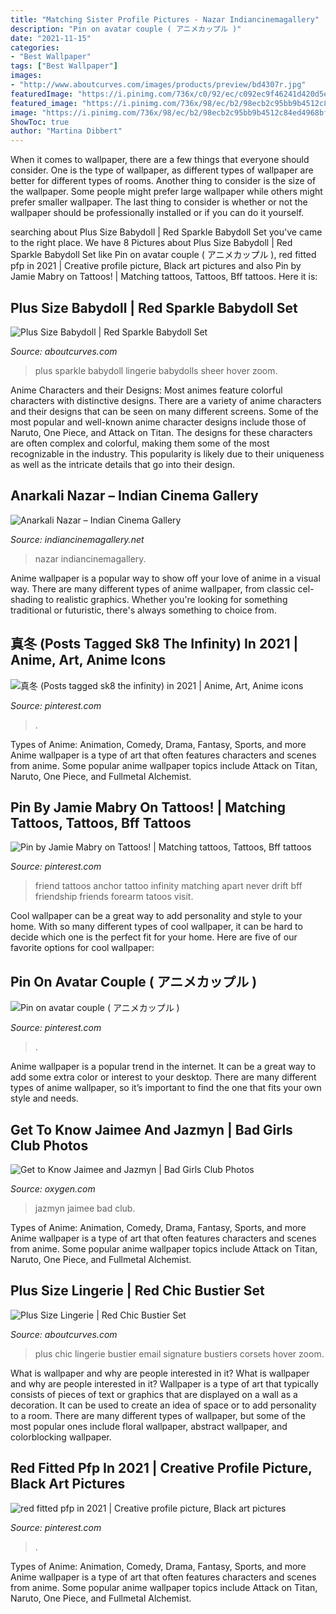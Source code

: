```yaml
---
title: "Matching Sister Profile Pictures - Nazar Indiancinemagallery"
description: "Pin on avatar couple ( アニメカップル )"
date: "2021-11-15"
categories:
- "Best Wallpaper"
tags: ["Best Wallpaper"]
images:
- "http://www.aboutcurves.com/images/products/preview/bd4307r.jpg"
featuredImage: "https://i.pinimg.com/736x/c0/92/ec/c092ec9f46241d420d5e1b326affaf06.jpg"
featured_image: "https://i.pinimg.com/736x/98/ec/b2/98ecb2c95bb9b4512c84ed4968bfcc5e--couple-wallpaper-avatar.jpg"
image: "https://i.pinimg.com/736x/98/ec/b2/98ecb2c95bb9b4512c84ed4968bfcc5e--couple-wallpaper-avatar.jpg"
ShowToc: true
author: "Martina Dibbert"
---
```



When it comes to wallpaper, there are a few things that everyone should consider. One is the type of wallpaper, as different types of wallpaper are better for different types of rooms. Another thing to consider is the size of the wallpaper. Some people might prefer large wallpaper while others might prefer smaller wallpaper. The last thing to consider is whether or not the wallpaper should be professionally installed or if you can do it yourself.

	

		
searching about Plus Size Babydoll | Red Sparkle Babydoll Set you've came to the right place. We have 8 Pictures about Plus Size Babydoll | Red Sparkle Babydoll Set like Pin on avatar couple ( アニメカップル ), red fitted pfp in 2021 | Creative profile picture, Black art pictures and also Pin by Jamie Mabry on Tattoos! | Matching tattoos, Tattoos, Bff tattoos. Here it is:
		
    
## Plus Size Babydoll | Red Sparkle Babydoll Set

<img loading=lazy src="http://www.aboutcurves.com/images/products/preview/bd4307r.jpg" onerror="this.onerror=null;this.src='https://tse1.mm.bing.net/th?id=OIP.Vs8OVkmbS1aZLQSwnWc41gAAAA&amp;pid=15.1';" alt="Plus Size Babydoll | Red Sparkle Babydoll Set">

_Source: aboutcurves.com_

>plus sparkle babydoll lingerie babydolls sheer hover zoom. 

	

Anime Characters and their Designs: Most animes feature colorful characters with distinctive designs.
There are a variety of anime characters and their designs that can be seen on many different screens. Some of the most popular and well-known anime character designs include those of Naruto, One Piece, and Attack on Titan. The designs for these characters are often complex and colorful, making them some of the most recognizable in the industry. This popularity is likely due to their uniqueness as well as the intricate details that go into their design.

    
## Anarkali Nazar – Indian Cinema Gallery

<img loading=lazy src="https://www.indiancinemagallery.net/wp-content/uploads/2019/10/Actress-Anarkali-Nazar-20.jpg" onerror="this.onerror=null;this.src='https://tse3.mm.bing.net/th?id=OIP.Nc3NhByf0mGDpCNZ6PdnzAHaLJ&amp;pid=15.1';" alt="Anarkali Nazar – Indian Cinema Gallery">

_Source: indiancinemagallery.net_

>nazar indiancinemagallery. 

	

Anime wallpaper is a popular way to show off your love of anime in a visual way. There are many different types of anime wallpaper, from classic cel-shading to realistic graphics. Whether you're looking for something traditional or futuristic, there's always something to choice from.

    
## 真冬 (Posts Tagged Sk8 The Infinity) In 2021 | Anime, Art, Anime Icons

<img loading=lazy src="https://i.pinimg.com/736x/2b/10/b7/2b10b753891faa9d1e9290af4efdcd7f.jpg" onerror="this.onerror=null;this.src='https://tse3.mm.bing.net/th?id=OIP.7i92ODtYarrPDHbneNRBzgHaHa&amp;pid=15.1';" alt="真冬 (Posts tagged sk8 the infinity) in 2021 | Anime, Art, Anime icons">

_Source: pinterest.com_

>. 

	

Types of Anime: Animation, Comedy, Drama, Fantasy, Sports, and more
Anime wallpaper is a type of art that often features characters and scenes from anime. Some popular anime wallpaper topics include Attack on Titan, Naruto, One Piece, and Fullmetal Alchemist.

    
## Pin By Jamie Mabry On Tattoos! | Matching Tattoos, Tattoos, Bff Tattoos

<img loading=lazy src="https://i.pinimg.com/736x/b4/c1/31/b4c1313de4827fa0af935d9e1d14052f--bff-tattoos-best-friend-tattoos.jpg" onerror="this.onerror=null;this.src='https://tse1.mm.bing.net/th?id=OIP.F6xi7Z958sxMSVikXxmarQHaJ4&amp;pid=15.1';" alt="Pin by Jamie Mabry on Tattoos! | Matching tattoos, Tattoos, Bff tattoos">

_Source: pinterest.com_

>friend tattoos anchor tattoo infinity matching apart never drift bff friendship friends forearm tatoos visit. 

	

Cool wallpaper can be a great way to add personality and style to your home. With so many different types of cool wallpaper, it can be hard to decide which one is the perfect fit for your home. Here are five of our favorite options for cool wallpaper: 

    
## Pin On Avatar Couple ( アニメカップル )

<img loading=lazy src="https://i.pinimg.com/736x/98/ec/b2/98ecb2c95bb9b4512c84ed4968bfcc5e--couple-wallpaper-avatar.jpg" onerror="this.onerror=null;this.src='https://tse2.mm.bing.net/th?id=OIP.5662hBJxOpQJomYRNq3UUAHaNK&amp;pid=15.1';" alt="Pin on avatar couple ( アニメカップル )">

_Source: pinterest.com_

>. 

	

Anime wallpaper is a popular trend in the internet. It can be a great way to add some extra color or interest to your desktop. There are many different types of anime wallpaper, so it’s important to find the one that fits your own style and needs.

    
## Get To Know Jaimee And Jazmyn | Bad Girls Club Photos

<img loading=lazy src="https://www.oxygen.com/sites/oxygen/files/styles/media-gallery-computer/public/field_media_items/2016/03/screenshot_2016-02-19-16-59-57-1.png?itok=lddMYeje" onerror="this.onerror=null;this.src='https://tse3.mm.bing.net/th?id=OIP.OuBCFMGB13rZjxFolxSvfwHaHW&amp;pid=15.1';" alt="Get to Know Jaimee and Jazmyn | Bad Girls Club Photos">

_Source: oxygen.com_

>jazmyn jaimee bad club. 

	

Types of Anime: Animation, Comedy, Drama, Fantasy, Sports, and more
Anime wallpaper is a type of art that often features characters and scenes from anime. Some popular anime wallpaper topics include Attack on Titan, Naruto, One Piece, and Fullmetal Alchemist.

    
## Plus Size Lingerie | Red Chic Bustier Set

<img loading=lazy src="http://www.aboutcurves.com/images/products/bu3012r.jpg" onerror="this.onerror=null;this.src='https://tse1.mm.bing.net/th?id=OIP.G2CjvPLoZs9iLPU2yHamGwHaL2&amp;pid=15.1';" alt="Plus Size Lingerie | Red Chic Bustier Set">

_Source: aboutcurves.com_

>plus chic lingerie bustier email signature bustiers corsets hover zoom. 

	

What is wallpaper and why are people interested in it?
What is wallpaper and why are people interested in it?
Wallpaper is a type of art that typically consists of pieces of text or graphics that are displayed on a wall as a decoration. It can be used to create an idea of space or to add personality to a room. There are many different types of wallpaper, but some of the most popular ones include floral wallpaper, abstract wallpaper, and colorblocking wallpaper.

    
## Red Fitted Pfp In 2021 | Creative Profile Picture, Black Art Pictures

<img loading=lazy src="https://i.pinimg.com/736x/c0/92/ec/c092ec9f46241d420d5e1b326affaf06.jpg" onerror="this.onerror=null;this.src='https://tse2.mm.bing.net/th?id=OIP.XuRw-eNawLGVAVrJxOxurwHaNK&amp;pid=15.1';" alt="red fitted pfp in 2021 | Creative profile picture, Black art pictures">

_Source: pinterest.com_

>. 

	

Types of Anime: Animation, Comedy, Drama, Fantasy, Sports, and more
Anime wallpaper is a type of art that often features characters and scenes from anime. Some popular anime wallpaper topics include Attack on Titan, Naruto, One Piece, and Fullmetal Alchemist.

